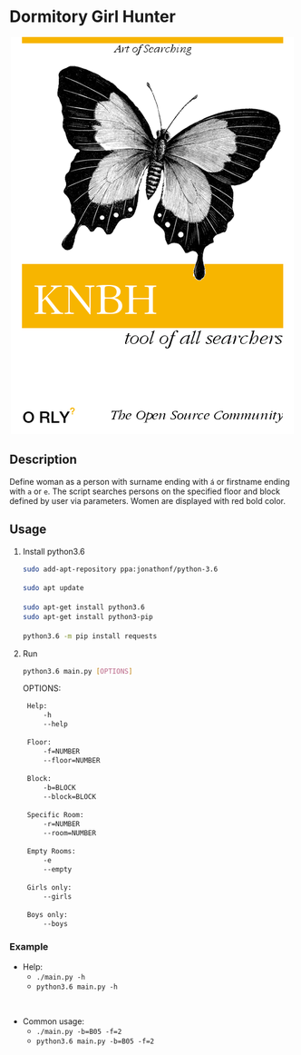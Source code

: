# Dormitory Girl Hunter

<p align="center">
  <img src="/img/orly.png?raw=true">
</p>

## Description

Define woman as a person with surname ending with `á` or firstname ending with `a` or `e`. The script searches persons on the specified floor and block defined by user via parameters. Women are displayed with red bold color.

## Usage

1. Install python3.6

    ```sh
    sudo add-apt-repository ppa:jonathonf/python-3.6

    sudo apt update

    sudo apt-get install python3.6
    sudo apt-get install python3-pip

    python3.6 -m pip install requests
    ```

2. Run

    ```sh
    python3.6 main.py [OPTIONS]
    ```

    OPTIONS:

        Help:
            -h
            --help

        Floor:
            -f=NUMBER
            --floor=NUMBER

        Block:
            -b=BLOCK
            --block=BLOCK

        Specific Room:
            -r=NUMBER
            --room=NUMBER

        Empty Rooms:
            -e
            --empty

        Girls only:
            --girls

        Boys only:
            --boys

### Example


* Help:<br>
    - `./main.py -h`
    - `python3.6 main.py -h`
<br>


* Common usage:<br>
    - `./main.py -b=B05 -f=2`
    - `python3.6 main.py -b=B05 -f=2`

